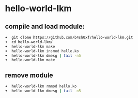 # hello-world-lkm

## compile and load module:
```bash
➜  git clone https://github.com/b4sh0xf/hello-world-lkm.git
➜  cd hello-world-lkm/
➜  hello-world-lkm make
➜  hello-world-lkm insmod hello.ko
➜  hello-world-lkm dmesg | tail -n5
➜  hello-world-lkm make
```

## remove module
```bash
➜  hello-world-lkm rmmod hello.ko
➜  hello-world-lkm dmesg | tail -n5
```
